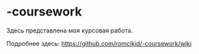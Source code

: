 # -coursework
  
  Здесь представлена моя курсовая работа.
  
  Подробнее здесь: https://github.com/romcikid/-coursework/wiki
